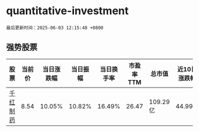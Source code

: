 # quantitative-investment

`最后更新时间：2025-06-03 12:15:48 +0800`

## 强势股票

|股票|当前价|当日涨跌幅|当日振幅|当日换手率|市盈率TTM|总市值|近10日涨跌幅|
|----|----|----|----|----|----|----|----|
|[千红制药](https://xueqiu.com/S/SZ002550)|8.54|10.05%|10.82%|16.49%|26.47|109.29亿|44.99%|
